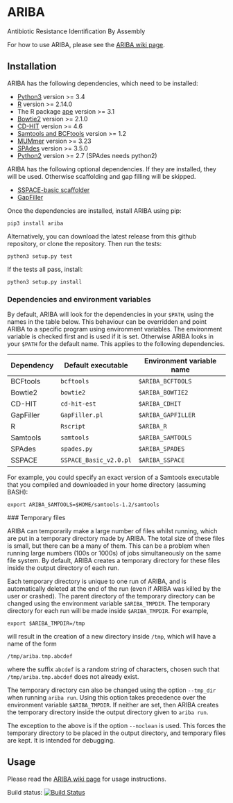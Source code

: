 ARIBA
=====

Antibiotic Resistance Identification By Assembly

For how to use ARIBA, please see the [ARIBA wiki page][ARIBA wiki].



Installation
------------

ARIBA has the following dependencies, which need to be installed:
  * [Python3][python] version >= 3.4
  * [R][r] version >= 2.14.0
  * The R package [ape][ape] version >= 3.1
  * [Bowtie2][bowtie2] version >= 2.1.0
  * [CD-HIT][cdhit] version >= 4.6
  * [Samtools and BCFtools][samtools]  version >= 1.2
  * [MUMmer][mummer] version >= 3.23
  * [SPAdes][spades] version >= 3.5.0
  * [Python2][python] version >= 2.7 (SPAdes needs python2)


ARIBA has the following optional dependencies. If they are installed,
they will be used. Otherwise scaffolding and gap filling will be
skipped.
  * [SSPACE-basic scaffolder][sspace]
  * [GapFiller][gapfiller]

Once the dependencies are installed, install ARIBA using pip:

    pip3 install ariba

Alternatively, you can download the latest release from this github repository,
or clone the repository. Then run the tests:

    python3 setup.py test

If the tests all pass, install:

    python3 setup.py install


### Dependencies and environment variables

By default, ARIBA will look for the dependencies in your `$PATH`, using
the names in the table below. This behaviour can be overridden and
point ARIBA to a specific program using environment variables.
The environment variable is checked first and is used if it is set.
Otherwise ARIBA looks in your `$PATH` for the default name. This applies
to the following dependencies.

| Dependency     |  Default executable    | Environment variable name |
|----------------|------------------------|---------------------------|
| BCFtools       | `bcftools`             | `$ARIBA_BCFTOOLS`         |
| Bowtie2        | `bowtie2`              | `$ARIBA_BOWTIE2`          |
| CD-HIT         | `cd-hit-est`           | `$ARIBA_CDHIT`            |
| GapFiller      | `GapFiller.pl`         | `$ARIBA_GAPFILLER`        |
| R              | `Rscript`              | `$ARIBA_R`                |
| Samtools       | `samtools`             | `$ARIBA_SAMTOOLS`         |
| SPAdes         | `spades.py`            | `$ARIBA_SPADES`           |
| SSPACE         | `SSPACE_Basic_v2.0.pl` | `$ARIBA_SSPACE`           |


For example, you could specify an exact version of a Samtools executable
that you compiled and downloaded in your home directory (assuming BASH):

    export ARIBA_SAMTOOLS=$HOME/samtools-1.2/samtools

### Temporary files

ARIBA can temporarily make a large number of files whilst running, which
are put in a temporary directory made by ARIBA.  The total size of these
files is small, but there can be a many of them. This can be a
problem when running large numbers (100s or 1000s) of jobs simultaneously
on the same file system.
By default, ARIBA creates a temporary directory for these files
inside the output directory of each run.

Each temporary directory
is unique to one run of ARIBA, and is automatically deleted at the end
of the run (even if ARIBA was killed by the user or crashed).
The parent directory of the temporary
directory can be changed using the environment variable
`$ARIBA_TMPDIR`. The temporary directory for each run will be made
inside `$ARIBA_TMPDIR`. For example,

    export $ARIBA_TMPDIR=/tmp

will result in the creation of a new directory inside `/tmp`, which
will have a name of the form

    /tmp/ariba.tmp.abcdef

where the suffix `abcdef` is a random string of characters, chosen
such that `/tmp/ariba.tmp.abcdef` does not already exist.

The temporary directory can also be changed using the option
`--tmp_dir` when running `ariba run`. Using this option takes precedence
over the environment variable `$ARIBA_TMPDIR`. If neither are
set, then ARIBA creates the temporary directory inside
the output directory given to `ariba run`.

The exception to the above is if the option `--noclean` is used.
This forces the temporary directory to be placed in the output
directory, and temporary files are kept. It is intended for
debugging.



Usage
-----

Please read the [ARIBA wiki page][ARIBA wiki] for usage instructions.



Build status: [![Build Status](https://travis-ci.org/sanger-pathogens/ariba.svg?branch=master)](https://travis-ci.org/sanger-pathogens/ariba)


  [bowtie2]: http://bowtie-bio.sourceforge.net/bowtie2/index.shtml
  [cdhit]: http://weizhongli-lab.org/cd-hit/
  [ARIBA wiki]: https://github.com/sanger-pathogens/ariba/wiki
  [gapfiller]: http://www.baseclear.com/genomics/bioinformatics/basetools/gapfiller
  [mummer]: http://mummer.sourceforge.net/
  [samtools]: http://www.htslib.org/
  [spades]: http://bioinf.spbau.ru/spades
  [sspace]: http://www.baseclear.com/genomics/bioinformatics/basetools/SSPACE
  [ape]: https://cran.r-project.org/web/packages/ape/index.html
  [r]: https://www.r-project.org/
  [python]: https://www.python.org/


